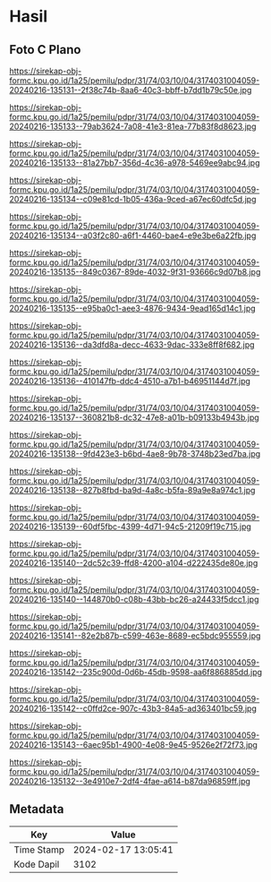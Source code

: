 # Hasil

## Foto C Plano

https://sirekap-obj-formc.kpu.go.id/1a25/pemilu/pdpr/31/74/03/10/04/3174031004059-20240216-135131--2f38c74b-8aa6-40c3-bbff-b7dd1b79c50e.jpg

https://sirekap-obj-formc.kpu.go.id/1a25/pemilu/pdpr/31/74/03/10/04/3174031004059-20240216-135133--79ab3624-7a08-41e3-81ea-77b83f8d8623.jpg

https://sirekap-obj-formc.kpu.go.id/1a25/pemilu/pdpr/31/74/03/10/04/3174031004059-20240216-135133--81a27bb7-356d-4c36-a978-5469ee9abc94.jpg

https://sirekap-obj-formc.kpu.go.id/1a25/pemilu/pdpr/31/74/03/10/04/3174031004059-20240216-135134--c09e81cd-1b05-436a-9ced-a67ec60dfc5d.jpg

https://sirekap-obj-formc.kpu.go.id/1a25/pemilu/pdpr/31/74/03/10/04/3174031004059-20240216-135134--a03f2c80-a6f1-4460-bae4-e9e3be6a22fb.jpg

https://sirekap-obj-formc.kpu.go.id/1a25/pemilu/pdpr/31/74/03/10/04/3174031004059-20240216-135135--849c0367-89de-4032-9f31-93666c9d07b8.jpg

https://sirekap-obj-formc.kpu.go.id/1a25/pemilu/pdpr/31/74/03/10/04/3174031004059-20240216-135135--e95ba0c1-aee3-4876-9434-9ead165d14c1.jpg

https://sirekap-obj-formc.kpu.go.id/1a25/pemilu/pdpr/31/74/03/10/04/3174031004059-20240216-135136--da3dfd8a-decc-4633-9dac-333e8ff8f682.jpg

https://sirekap-obj-formc.kpu.go.id/1a25/pemilu/pdpr/31/74/03/10/04/3174031004059-20240216-135136--410147fb-ddc4-4510-a7b1-b46951144d7f.jpg

https://sirekap-obj-formc.kpu.go.id/1a25/pemilu/pdpr/31/74/03/10/04/3174031004059-20240216-135137--360821b8-dc32-47e8-a01b-b09133b4943b.jpg

https://sirekap-obj-formc.kpu.go.id/1a25/pemilu/pdpr/31/74/03/10/04/3174031004059-20240216-135138--9fd423e3-b6bd-4ae8-9b78-3748b23ed7ba.jpg

https://sirekap-obj-formc.kpu.go.id/1a25/pemilu/pdpr/31/74/03/10/04/3174031004059-20240216-135138--827b8fbd-ba9d-4a8c-b5fa-89a9e8a974c1.jpg

https://sirekap-obj-formc.kpu.go.id/1a25/pemilu/pdpr/31/74/03/10/04/3174031004059-20240216-135139--60df5fbc-4399-4d71-94c5-21209f19c715.jpg

https://sirekap-obj-formc.kpu.go.id/1a25/pemilu/pdpr/31/74/03/10/04/3174031004059-20240216-135140--2dc52c39-ffd8-4200-a104-d222435de80e.jpg

https://sirekap-obj-formc.kpu.go.id/1a25/pemilu/pdpr/31/74/03/10/04/3174031004059-20240216-135140--144870b0-c08b-43bb-bc26-a24433f5dcc1.jpg

https://sirekap-obj-formc.kpu.go.id/1a25/pemilu/pdpr/31/74/03/10/04/3174031004059-20240216-135141--82e2b87b-c599-463e-8689-ec5bdc955559.jpg

https://sirekap-obj-formc.kpu.go.id/1a25/pemilu/pdpr/31/74/03/10/04/3174031004059-20240216-135142--235c900d-0d6b-45db-9598-aa6f886885dd.jpg

https://sirekap-obj-formc.kpu.go.id/1a25/pemilu/pdpr/31/74/03/10/04/3174031004059-20240216-135142--c0ffd2ce-907c-43b3-84a5-ad363401bc59.jpg

https://sirekap-obj-formc.kpu.go.id/1a25/pemilu/pdpr/31/74/03/10/04/3174031004059-20240216-135143--6aec95b1-4900-4e08-9e45-9526e2f72f73.jpg

https://sirekap-obj-formc.kpu.go.id/1a25/pemilu/pdpr/31/74/03/10/04/3174031004059-20240216-135132--3e4910e7-2df4-4fae-a614-b87da96859ff.jpg


## Metadata

| Key        | Value               |
| ---------- | ------------------- |
| Time Stamp | 2024-02-17 13:05:41 |
| Kode Dapil | 3102                |



